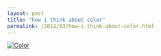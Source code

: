 ```yaml
---
layout: post
title: "how i think about color"
permalink: /2011/03/how-i-think-about-color.html
---
```


<p><a style="display: inline;" href="http://www.color.com/"><img class="asset  asset-image at-xid-6a00d8341c4f5f53ef014e86f1bb74970d" title="Color" src="https://sippey.typepad.com/.a/6a00d8341c4f5f53ef014e86f1bb74970d-500wi" alt="Color" /></a></p>


